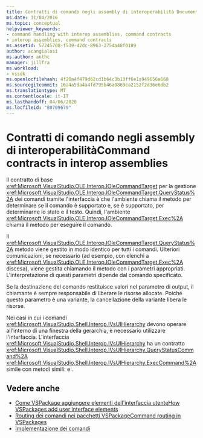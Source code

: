 ```yaml
---
title: Contratti di comando negli assembly di interoperabilità Documenti Microsoft
ms.date: 11/04/2016
ms.topic: conceptual
helpviewer_keywords:
- command handling with interop assemblies, command contracts
- interop assemblies, command contracts
ms.assetid: 57245708-f539-42dc-8963-2754a48f0189
author: acangialosi
ms.author: anthc
manager: jillfra
ms.workload:
- vssdk
ms.openlocfilehash: 4f20a4f479d62cd1b64c3b13ff6e1a949656a668
ms.sourcegitcommit: 16a4a5da4a4fd795b46a0869ca2152f2d36e6db2
ms.translationtype: MT
ms.contentlocale: it-IT
ms.lasthandoff: 04/06/2020
ms.locfileid: "80709679"
---
```

# <a name="command-contracts-in-interop-assemblies"></a>Contratti di comando negli assembly di interoperabilitàCommand contracts in interop assemblies
Il contratto di base <xref:Microsoft.VisualStudio.OLE.Interop.IOleCommandTarget> per la gestione <xref:Microsoft.VisualStudio.OLE.Interop.IOleCommandTarget.QueryStatus%2A> dei comandi tramite l'interfaccia è che l'ambiente chiama il metodo per determinare se il comando è supportato e, se è supportato, per determinarne lo stato e il testo. Quindi, l'ambiente <xref:Microsoft.VisualStudio.OLE.Interop.IOleCommandTarget.Exec%2A> chiama il metodo per eseguire il comando.

 Il <xref:Microsoft.VisualStudio.OLE.Interop.IOleCommandTarget.QueryStatus%2A> metodo viene gestito in modo identico per tutti i comandi. Ulteriori comunicazioni, se necessario (ad esempio, con elenchi a <xref:Microsoft.VisualStudio.OLE.Interop.IOleCommandTarget.Exec%2A> discesa), viene gestita chiamando il metodo con i parametri appropriati. L'interpretazione di questi parametri dipende dal comando specificato.

 Se la destinazione del comando restituisce valori nel parametro di output, il chiamante è sempre responsabile di liberare le risorse allocate. Poiché questo parametro è una variante, la cancellazione della variante libera le risorse.

 Nei casi in cui i comandi <xref:Microsoft.VisualStudio.Shell.Interop.IVsUIHierarchy> devono operare all'interno di una finestra della gerarchia, è necessario utilizzare l'interfaccia. L'interfaccia <xref:Microsoft.VisualStudio.Shell.Interop.IVsUIHierarchy> ha un contratto <xref:Microsoft.VisualStudio.Shell.Interop.IVsUIHierarchy.QueryStatusCommand%2A> <xref:Microsoft.VisualStudio.Shell.Interop.IVsUIHierarchy.ExecCommand%2A>simile con metodi simili: e .

## <a name="see-also"></a>Vedere anche
- [Come VSPackage aggiungere elementi dell'interfaccia utenteHow VSPackages add user interface elements](../../extensibility/internals/how-vspackages-add-user-interface-elements.md)
- [Routing dei comandi nei pacchetti VSPackageCommand routing in VSPackages](../../extensibility/internals/command-routing-in-vspackages.md)
- [Implementazione dei comandi](../../extensibility/internals/command-implementation.md)
